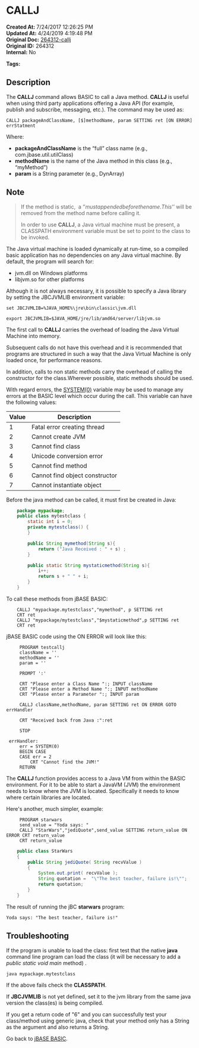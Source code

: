 # CALLJ

**Created At:** 7/24/2017 12:26:25 PM  
**Updated At:** 4/24/2019 4:19:48 PM  
**Original Doc:** [264312-callj](https://docs.jbase.com/36868-jbase-basic/264312-callj)  
**Original ID:** 264312  
**Internal:** No  

**Tags:**
<badge text='calljee' vertical='middle' />
<badge text='java' vertical='middle' />
<badge text='callj' vertical='middle' />

## Description

The **CALLJ** command allows BASIC to call a Java method. **CALLJ** is useful when using third party applications offering a Java API (for example, publish and subscribe, messaging, etc.). The command may be used as:

```
CALLJ packageAndClassName, [$]methodName, param SETTING ret [ON ERROR] errStatment
```

Where:

- **packageAndClassName** is the “full” class name (e.g., com.jbase.util.utilClass)
- **methodName** is the name of the Java method in this class (e.g., “myMethod”)
- **param** is a String parameter (e.g., DynArray)

## Note

> If the method is static,  a ‘$' must appended before the name.  This ‘$’ will be removed from the method name before calling it.
>
> In order to use **CALLJ**, a Java virtual machine must be present, a CLASSPATH environment variable must be set to point to the class to be invoked.

The Java virtual machine is loaded dynamically at run-time, so a compiled basic application has no dependencies on any Java virtual machine. By default, the program will search for:

- jvm.dll on Windows platforms
- libjvm.so for other platforms

Although it is not always necessary, it is possible to specify a Java library by setting the JBCJVMLIB environment variable:

```
set JBCJVMLIB=%JAVA_HOME%\jre\bin\classic\jvm.dll
```

```
export JBCJVMLIB=$JAVA_HOME/jre/lib/amd64/server/libjvm.so
```

The first call to **CALLJ** carries the overhead of loading the Java Virtual Machine into memory.

Subsequent calls do not have this overhead and it is recommended that programs are structured in such a way that the Java Virtual Machine is only loaded once, for performance reasons.

In addition, calls to non static methods carry the overhead of calling the constructor for the class.Wherever possible, static methods should be used.

With regard errors, the [SYSTEM(0)](./../system-functions) variable may be used to manage any errors at the BASIC level which occur during the call. This variable can have the following values:

| Value | Description |
| --- | --- |
| 1 | Fatal error creating thread |
| 2 | Cannot create JVM |
| 3 | Cannot find class |
| 4 | Unicode conversion error |
| 5 | Cannot find method |
| 6 | Cannot find object constructor |
| 7 | Cannot instantiate object |

Before the java method can be called, it must first be created in Java:

``` Java
    package mypackage;
    public class mytestclass {
        static int i = 0;
        private mytestclass() {
        }

        public String mymethod(String s){
            return ("Java Received : " + s) ;
        }

        public static String mystaticmethod(String s){
            i++;
            return s + " " + i;
        }
    }
```

To call these methods from jBASE BASIC:

```
    CALLJ "mypackage.mytestclass","mymethod", p SETTING ret
    CRT ret
    CALLJ "mypackage/mytestclass","$mystaticmethod",p SETTING ret
    CRT ret
```

jBASE BASIC code using the ON ERROR will look like this:

```
     PROGRAM testcallj
     className = ''
     methodName = ''
     param = ''

     PROMPT ':'

     CRT "Please enter a Class Name ":; INPUT className
     CRT "Please enter a Method Name ":; INPUT methodName
     CRT "Please enter a Parameter ":; INPUT param

     CALLJ className,methodName, param SETTING ret ON ERROR GOTO errHandler

     CRT "Received back from Java :":ret

     STOP

 errHandler:
     err = SYSTEM(0)
     BEGIN CASE
     CASE err = 2
         CRT "Cannot find the JVM!"
     RETURN
```

The **CALLJ** function provides access to a Java VM from within the BASIC environment. For it to be able to start a JavaVM (JVM) the environment needs to know where the JVM is located. Specifically it needs to know where certain libraries are located.

Here's another, much simpler, example:

```
     PROGRAM starwars
     send_value = "Yoda says: "
     CALLJ "StarWars","jediQuote",send_value SETTING return_value ON ERROR CRT return_value
     CRT return_value
```

``` Java
    public class StarWars
    {
        public String jediQuote( String recvValue )
        {
            System.out.print( recvValue );
            String quotation =  "\"The best teacher, failure is!\"";
            return quotation;
        }
    }
```

The result of running the jBC **starwars** program:

```
Yoda says: "The best teacher, failure is!"
```

## Troubleshooting

If the program is unable to load the class: first test that the native **java** command line program can load the class (it will be necessary to add a *public static void main* method) .

```
java mypackage.mytestclass
```

If the above fails check the **CLASSPATH**.

If **JBCJVMLIB** is not yet defined, set it to the jvm library from the same java version the class(es) is being compiled.

If you get a return code of "6" and you can successfully test your class/method using generic java, check that your method only has a String as the argument and also returns a String.

Go back to [jBASE BASIC](./../jbase-basic-programmers-reference-guide).
